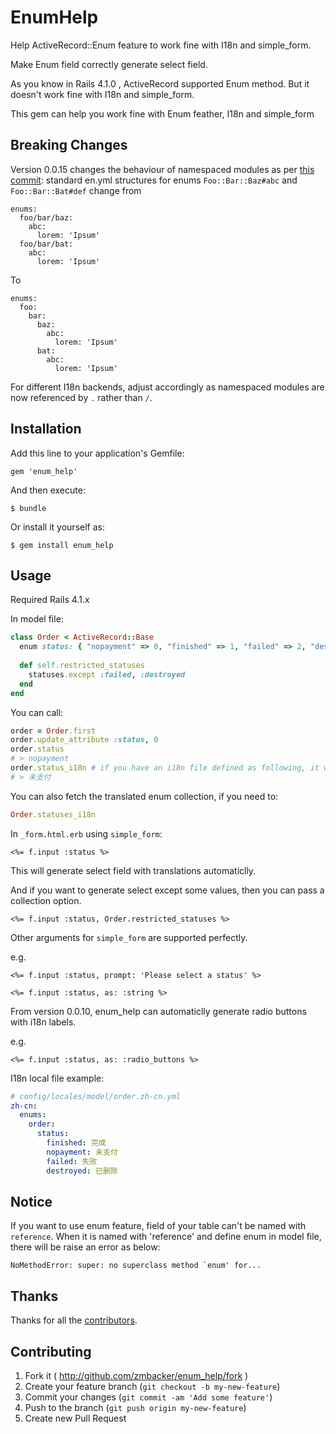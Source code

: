 # EnumHelp

Help ActiveRecord::Enum feature to work fine with I18n and simple_form.

Make Enum field correctly generate select field.

As you know in Rails 4.1.0 , ActiveRecord supported Enum method. But it doesn't work fine with I18n and simple_form.

This gem can help you work fine with Enum feather, I18n and simple_form

## Breaking Changes

Version 0.0.15 changes the behaviour of namespaced modules as per [this commit](https://github.com/zmbacker/enum_help/commit/fd1c09bcc5402b97bbf4d35313ce84cdffbe47d3): standard en.yml structures for enums `Foo::Bar::Baz#abc` and `Foo::Bar::Bat#def` change from

    enums:
      foo/bar/baz:
        abc:
          lorem: 'Ipsum'
      foo/bar/bat:
        abc: 
          lorem: 'Ipsum'

To

    enums:
      foo:
        bar:
          baz:
            abc:
              lorem: 'Ipsum'
          bat:
            abc: 
              lorem: 'Ipsum'

For different I18n backends, adjust accordingly as namespaced modules are now referenced by `.` rather than `/`.

## Installation

Add this line to your application's Gemfile:

    gem 'enum_help'

And then execute:

    $ bundle

Or install it yourself as:

    $ gem install enum_help

## Usage


Required Rails 4.1.x

In model file:

```ruby
class Order < ActiveRecord::Base
  enum status: { "nopayment" => 0, "finished" => 1, "failed" => 2, "destroyed" => 3 }
      
  def self.restricted_statuses
    statuses.except :failed, :destroyed
  end
end
```

You can call:

```ruby
order = Order.first
order.update_attribute :status, 0
order.status
# > nopayment
order.status_i18n # if you have an i18n file defined as following, it will return "未支付".
# > 未支付
```

You can also fetch the translated enum collection, if you need to:

```ruby
Order.statuses_i18n
```

In `_form.html.erb` using `simple_form`:

```erb
<%= f.input :status %>
```

This will generate select field with translations automaticlly.

And if you want to generate select except some values, then you can pass a collection option.

```erb
<%= f.input :status, Order.restricted_statuses %>
```

Other arguments for `simple_form` are supported perfectly.

e.g.

```erb
<%= f.input :status, prompt: 'Please select a status' %>

<%= f.input :status, as: :string %>
```

From version 0.0.10, enum_help can automaticlly generate radio buttons with i18n labels.

e.g.
```erb
<%= f.input :status, as: :radio_buttons %>
```




I18n local file example:

```yaml
# config/locales/model/order.zh-cn.yml
zh-cn:
  enums:
    order:
      status:
        finished: 完成
        nopayment: 未支付
        failed: 失败
        destroyed: 已删除
```


## Notice
If you want to use enum feature, field of your table can't be named with `reference`.
When it is named with 'reference' and define enum in model file, there will be raise an error as below:

    NoMethodError: super: no superclass method `enum' for...


## Thanks

Thanks for all the [contributors](https://github.com/zmbacker/enum_help/graphs/contributors).

## Contributing

1. Fork it ( http://github.com/zmbacker/enum_help/fork )
2. Create your feature branch (`git checkout -b my-new-feature`)
3. Commit your changes (`git commit -am 'Add some feature'`)
4. Push to the branch (`git push origin my-new-feature`)
5. Create new Pull Request
